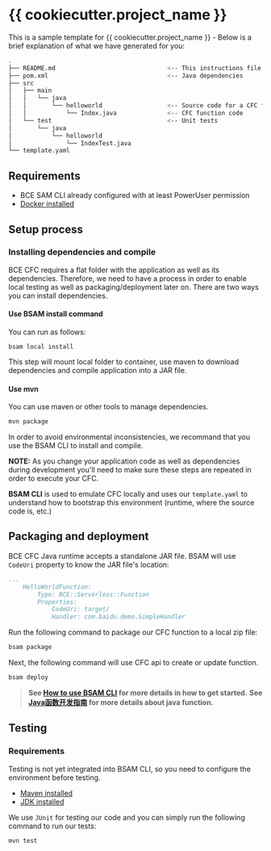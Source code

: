 # {{ cookiecutter.project_name }}

This is a sample template for {{ cookiecutter.project_name }} - Below is a brief explanation of what we have generated for you:

```bash
.
├── README.md                               <-- This instructions file
├── pom.xml                                 <-- Java dependencies
├── src
│   ├── main
│   │   └── java
│   │       └── helloworld                  <-- Source code for a CFC function
│   │           └── Index.java              <-- CFC function code
│   └── test                                <-- Unit tests
│       └── java
│           └── helloworld
│               └── IndexTest.java
└── template.yaml
```

## Requirements

* BCE SAM CLI already configured with at least PowerUser permission
* [Docker installed](https://www.docker.com/community-edition)

## Setup process

### Installing dependencies and compile

BCE CFC requires a flat folder with the application as well as its dependencies. Therefore, we need to have a process in order to enable local testing as well as packaging/deployment later on. There are two ways you can install dependencies.

#### Use BSAM install command
You can run as follows:

```
bsam local install
```

This step will mount local folder to container, use maven to download dependencies and compile application into a JAR file.


#### Use mvn

You can use maven or other tools to manage dependencies.

```bash
mvn package
```

In order to avoid environmental inconsistencies, we recommand that you use the BSAM CLI to install and compile.

**NOTE:** As you change your application code as well as dependencies during development you'll need to make sure these steps are repeated in order to execute your CFC.

**BSAM CLI** is used to emulate CFC locally and uses our `template.yaml` to understand how to bootstrap this environment (runtime, where the source code is, etc.)

## Packaging and deployment

BCE CFC Java runtime accepts a standalone JAR file. BSAM will use `CodeUri` property to know the JAR file's location:

```yaml
...
    HelloWorldFunction:
        Type: BCE::Serverless::Function
        Properties:
            CodeUri: target/
            Handler: com.baidu.demo.SimpleHandler
```

Run the following command to package our CFC function to a local zip file:

```bash
bsam package
```

Next, the following command will use CFC api to create or update function.

```bash
bsam deploy
```

> **See [How to use BSAM CLI](https://cloud.baidu.com/doc/CFC/s/6jzmfw35p) for more details in how to get started.**
> **See [Java函数开发指南](https://cloud.baidu.com/doc/CFC/BestPractise.html#Java.E5.87.BD.E6.95.B0.E5.BC.80.E5.8F.91.E6.8C.87.E5.8D.97) for more details about java function.**

## Testing
### Requirements
Testing is not yet integrated into BSAM CLI, so you need to configure the environment before testing.
* [Maven installed](https://maven.apache.org/download.cgi)
* [JDK installed](https://www.oracle.com/technetwork/java/javase/downloads/jdk8-downloads-2133151.html)

We use `JUnit` for testing our code and you can simply run the following command to run our tests:

```bash
mvn test
```